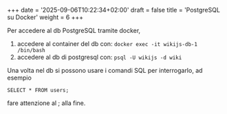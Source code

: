 +++
date = '2025-09-06T10:22:34+02:00'
draft = false
title = 'PostgreSQL su Docker'
weight = 6
+++

Per accedere al db PostgreSQL tramite docker, 
1. accedere al container del db con: `docker exec -it wikijs-db-1 /bin/bash`
2. accedere al db di postgresql con: `psql -U wikijs -d wiki`

Una volta nel db si possono usare i comandi SQL per interrogarlo, ad esempio

`SELECT * FROM users;`

fare attenzione al ; alla fine.